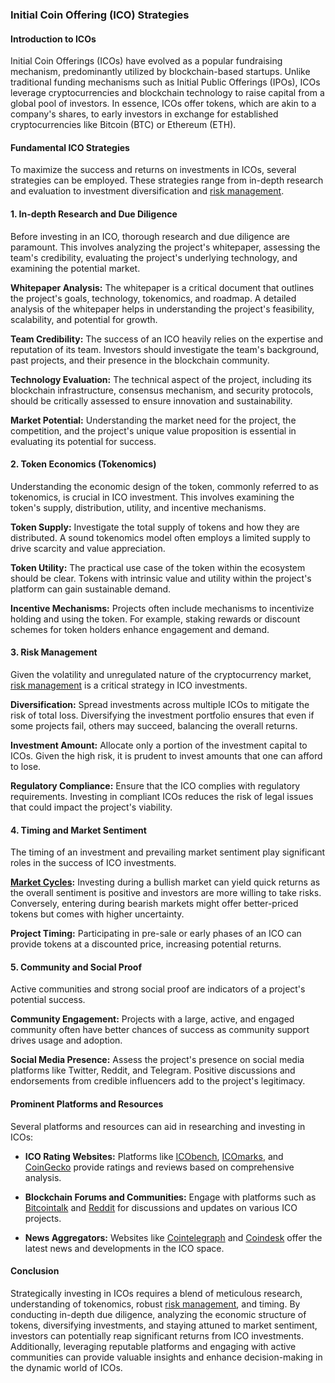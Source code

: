 ### Initial Coin Offering (ICO) Strategies

#### Introduction to ICOs
Initial Coin Offerings (ICOs) have evolved as a popular fundraising mechanism, predominantly utilized by blockchain-based startups. Unlike traditional funding mechanisms such as Initial Public Offerings (IPOs), ICOs leverage cryptocurrencies and blockchain technology to raise capital from a global pool of investors. In essence, ICOs offer tokens, which are akin to a company's shares, to early investors in exchange for established cryptocurrencies like Bitcoin (BTC) or Ethereum (ETH).

#### Fundamental ICO Strategies
To maximize the success and returns on investments in ICOs, several strategies can be employed. These strategies range from in-depth research and evaluation to investment diversification and [risk management](../r/risk_management.md).

#### 1. In-depth Research and Due Diligence
Before investing in an ICO, thorough research and due diligence are paramount. This involves analyzing the project's whitepaper, assessing the team's credibility, evaluating the project's underlying technology, and examining the potential market.

**Whitepaper Analysis:** The whitepaper is a critical document that outlines the project's goals, technology, tokenomics, and roadmap. A detailed analysis of the whitepaper helps in understanding the project's feasibility, scalability, and potential for growth.

**Team Credibility:** The success of an ICO heavily relies on the expertise and reputation of its team. Investors should investigate the team's background, past projects, and their presence in the blockchain community.

**Technology Evaluation:** The technical aspect of the project, including its blockchain infrastructure, consensus mechanism, and security protocols, should be critically assessed to ensure innovation and sustainability.

**Market Potential:** Understanding the market need for the project, the competition, and the project's unique value proposition is essential in evaluating its potential for success.

#### 2. Token Economics (Tokenomics)
Understanding the economic design of the token, commonly referred to as tokenomics, is crucial in ICO investment. This involves examining the token's supply, distribution, utility, and incentive mechanisms.

**Token Supply:** Investigate the total supply of tokens and how they are distributed. A sound tokenomics model often employs a limited supply to drive scarcity and value appreciation.

**Token Utility:** The practical use case of the token within the ecosystem should be clear. Tokens with intrinsic value and utility within the project's platform can gain sustainable demand.

**Incentive Mechanisms:** Projects often include mechanisms to incentivize holding and using the token. For example, staking rewards or discount schemes for token holders enhance engagement and demand.

#### 3. Risk Management
Given the volatility and unregulated nature of the cryptocurrency market, [risk management](../r/risk_management.md) is a critical strategy in ICO investments.

**Diversification:** Spread investments across multiple ICOs to mitigate the risk of total loss. Diversifying the investment portfolio ensures that even if some projects fail, others may succeed, balancing the overall returns.

**Investment Amount:** Allocate only a portion of the investment capital to ICOs. Given the high risk, it is prudent to invest amounts that one can afford to lose.

**Regulatory Compliance:** Ensure that the ICO complies with regulatory requirements. Investing in compliant ICOs reduces the risk of legal issues that could impact the project's viability.

#### 4. Timing and Market Sentiment
The timing of an investment and prevailing market sentiment play significant roles in the success of ICO investments.

**[Market Cycles](../m/market_cycles.md):** Investing during a bullish market can yield quick returns as the overall sentiment is positive and investors are more willing to take risks. Conversely, entering during bearish markets might offer better-priced tokens but comes with higher uncertainty.

**Project Timing:** Participating in pre-sale or early phases of an ICO can provide tokens at a discounted price, increasing potential returns.

#### 5. Community and Social Proof
Active communities and strong social proof are indicators of a project's potential success.

**Community Engagement:** Projects with a large, active, and engaged community often have better chances of success as community support drives usage and adoption.

**Social Media Presence:** Assess the project's presence on social media platforms like Twitter, Reddit, and Telegram. Positive discussions and endorsements from credible influencers add to the project's legitimacy.

#### Prominent Platforms and Resources
Several platforms and resources can aid in researching and investing in ICOs:

- **ICO Rating Websites:** Platforms like [ICObench](https://icobench.com/), [ICOmarks](https://www.icomarks.com/), and [CoinGecko](https://www.coingecko.com/en/ico) provide ratings and reviews based on comprehensive analysis.
  
- **Blockchain Forums and Communities:** Engage with platforms such as [Bitcointalk](https://bitcointalk.org/) and [Reddit](https://www.reddit.com/r/icocrypto/) for discussions and updates on various ICO projects.

- **News Aggregators:** Websites like [Cointelegraph](https://cointelegraph.com/tags/ico) and [Coindesk](https://www.coindesk.com/category/ico) offer the latest news and developments in the ICO space.

#### Conclusion
Strategically investing in ICOs requires a blend of meticulous research, understanding of tokenomics, robust [risk management](../r/risk_management.md), and timing. By conducting in-depth due diligence, analyzing the economic structure of tokens, diversifying investments, and staying attuned to market sentiment, investors can potentially reap significant returns from ICO investments. Additionally, leveraging reputable platforms and engaging with active communities can provide valuable insights and enhance decision-making in the dynamic world of ICOs.

